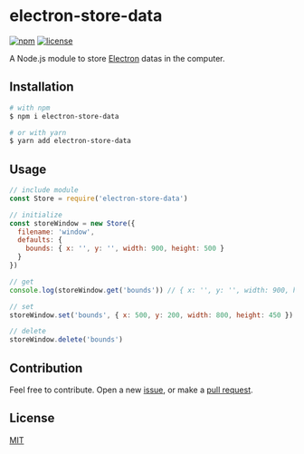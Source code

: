 # electron-store-data
[![npm](https://img.shields.io/npm/v/electron-store-data.svg?style=flat-square)](https://www.npmjs.com/package/electron-store-data)
[![license](https://img.shields.io/badge/license-MIT-blue.svg?style=flat-square)](https://github.com/ozgrozer/electron-store-data/blob/master/license)

A Node.js module to store [Electron](https://github.com/electron/electron) datas in the computer.

## Installation
```sh
# with npm
$ npm i electron-store-data

# or with yarn
$ yarn add electron-store-data
```

## Usage
```js
// include module
const Store = require('electron-store-data')

// initialize
const storeWindow = new Store({
  filename: 'window',
  defaults: {
    bounds: { x: '', y: '', width: 900, height: 500 }
  }
})

// get
console.log(storeWindow.get('bounds')) // { x: '', y: '', width: 900, height: 500 }

// set
storeWindow.set('bounds', { x: 500, y: 200, width: 800, height: 450 })

// delete
storeWindow.delete('bounds')
```

## Contribution
Feel free to contribute. Open a new [issue](https://github.com/ozgrozer/electron-store-data/issues), or make a [pull request](https://github.com/ozgrozer/electron-store-data/pulls).

## License
[MIT](https://github.com/ozgrozer/electron-store-data/blob/master/license)
